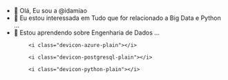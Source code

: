 - 👋 Olá, Eu sou a @idamiao
- 👀 Eu estou interessada em Tudo que for relacionado a Big Data e Python ...
- 🌱 Estou aprendendo sobre Engenharia de Dados ...

<!---
idamiao/idamiao is a ✨ special ✨ repository because its `README.md` (this file) appears on your GitHub profile.
You can click the Preview link to take a look at your changes.
--->


            <i class="devicon-azure-plain"></i>
          
            <i class="devicon-postgresql-plain"></i>
          
            <i class="devicon-python-plain"></i>
          
